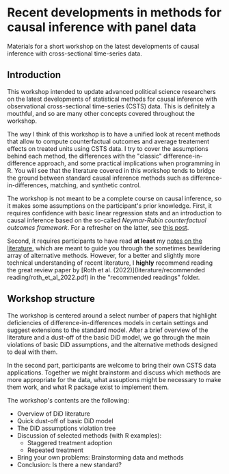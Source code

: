 # Recent developments in methods for causal inference with panel data
Materials for a short workshop on the latest developments of causal inference with cross-sectional time-series data.

## Introduction
This workshop intended to update advanced political science researchers on the latest developments of statistical methods for causal inference with observational cross-sectional time-series (CSTS) data. This is definitely a mouthful, and so are many other concepts covered throughout the workshop. 

The way I think of this workshop is to have a unified look at recent methods that allow to compute counterfactual outcomes and average treatement effects on treated units using CSTS data. I try to cover the assumptions behind each method, the differences with the "classic" difference-in-difference approach, and some practical implications when programming in R. You will see that the literature covered in this workshop tends to bridge the ground between standard causal inference methods such as difference-in-differences, matching, and synthetic control.

The workshop is not meant to be a complete course on causal inference, so it makes some assumptions on the participant's prior knowledge. First, it requires confidence with basic linear regression stats and an introduction to causal inference based on the so-called *Neymar-Rubin counterfactual outcomes framework*. For a refresher on the latter, see [this post](https://www.causalconversations.com/post/po-introduction/). 

Second, it requires participants to have read **at least** my [notes on the literature](notes/panel_models_notes.pdf), which are meant to guide you through the sometimes bewildering array of alternative methods. 
However, for a better and slightly more technical understanding of recent literature, I **highly** recommend reading the great review paper by [Roth et al. (2022)](literature/recommended reading/roth_et_al_2022.pdf) in the "recommended readings" folder.

## Workshop structure

The workshop is centered around a select number of papers that highlight deficiencies of difference-in-differences models in certain settings and suggest extensions to the standard model. After a brief overview of the literature and a dust-off of the basic DiD model, we go through the main violations of basic DiD assumptions, and the alternative methods designed to deal with them.

In the second part, participants are welcome to bring their own CSTS data applications. Together we might brainstorm and discuss which methods are more appropriate for the data, what assuptions might be necessary to make them work, and what R package exist to implement them.

The workshop's contents are the following:

- Overview of DiD literature
- Quick dust-off of basic DiD model
- The DiD assumptions violation tree
- Discussion of selected methods (with R examples):
  - Staggered treatment adoption
  - Repeated treatment
- Bring your own problems: Brainstorming data and methods
- Conclusion: Is there a new standard?

